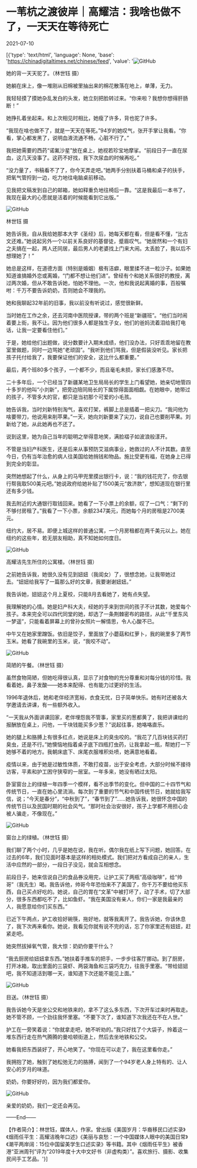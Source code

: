# 一苇杭之渡彼岸｜高耀洁：我啥也做不了，一天天在等待死亡

2021-07-10

[{'type': 'text/html', 'language': None, 'base': 'https://chinadigitaltimes.net/chinese/feed', 'value': '![GitHub](https://chinadigitaltimes.net/chinese/files/2021/07/image-1625912314028.png)

 她的背一天天驼了。（林世钰 摄） 

她躺在床上，像一堆刚从旧棉被里抽出来的棉花散落在地上，单薄，无力。

我轻轻摸了摸她杂乱发白的头发，她立刻把脸转过来。“你来啦？我想你想得肝肠断！”

她挣扎着坐起来。和上次相见时相比，她瘦了许多，背也驼了许多。

“我现在啥也做不了，就是一天天在等死。”94岁的她叹气，张开手掌让我看。“你看，掌心都发黑了，说明血液流通不畅，心脏不行了。”

我把她需要的西药“诺氟沙星”放在桌上，她视若珍宝地摩挲。“前段日子一直在尿血，这几天没事了。这药不好找，我下次尿血的时候再吃。”

“没力量了，书稿看不了了，你今天弄走吧。”她两手分别扶着马桶和桌子的扶手，把氧气管捋到一边，吃力地往电脑桌前移动。

见我把文稿发到自己的邮箱，她如释重负地往椅后一靠。“这是我最后一本书了，我现在最大的心愿就是活着的时候能看到它出版。”

![GitHub](https://chinadigitaltimes.net/chinese/files/2021/07/post-668083-60e975688ed37.)

 林世钰 摄 

她告诉我，自从我给她那本大字《圣经》后，她每天都在看，但是看不懂，“比古文还难。”她说起另外一个以前关系良好的基督徒，蹙眉叹气。“她居然和一个有妇之夫搞在一起，两人还同居，最后男人的老婆找上门来大闹。太丢脸了，我以后不想理她了！”

她总是这样，在道德方面（特别是婚姻）极有洁癖，眼里揉不进一粒沙子。如果她知道谁搞婚外恋或离婚，“门都不想让他们进”。曾经有个和她关系很好的教授，离过两次婚，但从不敢告诉她，怕她不理他。一次，他和我说起离婚的事，百般嘱咐：千万不要告诉奶奶，否则她会不理我的。

她和我聊起32年前的旧事，我以前没有听说过，感觉很新鲜。

当时她在工作之余，还去河南中医院授课，带的两个班是“新疆班”。“他们当时闹着要上街，我不让。因为他们很多人都是独生子女，他们的爸妈流着泪给我打电话，让我一定要看住他们。”

于是，她给他们出题做，说分数要计入期末成绩，他们没办法，只好乖乖地留在教室里做题，同时一边骂她“老顽固”。“我听到他们骂我，但是假装没听见。家长把孩子托付给我了，我要保证他们的安全，这比什么都重要。”

最后，两个班80多个孩子，一个都不少，而且毫毛未损，家长们感激不尽。

二十多年后，一个已经当了新疆某地卫生局局长的学生上门看望她，她亲切地管四十多岁的他叫“小刘新”，把旁边陪同局长的下属惊得面面相觑。在她眼中，她带过的孩子，不管多大的官，都只是当初那个可爱的小毛孩。

她告诉我，当时刘新特别淘气，喜欢打架，裤脚上总是插着一把尖刀。“我问他为啥要带刀，他说用来削苹果。”一天，她向刘新要来了尖刀，说自己也要削苹果。刘新给了她，从此她再也不还了。

说到这里，她为自己当年的聪明之举得意地笑，满脸褶子如波浪般漾开。

不管是当妇产科医生，还是后来从事预防艾滋病事业，她救过的人不计其数。直至今日，仍有当年治愈的病人往美国给她捎钱和物品。施比受更有福，在她身上已得到完全的彰显。

突然她想起了什么，从身上的马甲兜里摸出银行卡，说：“我的钱花完了，你去银行帮我取500美元吧。”她说政府给她补贴了1500美元“救济款”，想知道现在银行里还有多少钱。

我去附近的大通银行取钱回来。她看了一下小票上的余额，叹了一口气：“剩下的不够付房租了。”我看了一下小票，余额2347美元，而她每个月的房租是2700美元。

纽约大，居不易。即便上城这样的普通公寓，一个月房租都在两千美元以上。她在纽约的这些年，若无朋友相助，真不知她如何度日。

![GitHub](https://chinadigitaltimes.net/chinese/files/2021/07/post-668083-60e97568cc0c2.)

 高耀洁先生所住的公寓楼。（林世钰 摄） 

之前她告诉我，她很久没有见到妞妞（我闺女）了，很想念她，让我带她过去。“妞妞给我写了一篇那么好的文章，我要谢谢妞妞。”

我告诉她，妞妞这个月上夏校，只能8月去看她了，她有点失望。

我理解她的心情。她是妇产科大夫，经她的手来到世间的孩子不计其数，她爱每个孩子。本来完全可以四代同堂的她，却选了一条荆棘密布的路径，从此“千里东风一梦遥”，只能看着屏幕上的曾孙女照片一解情思，令人心酸不已。

中午又在她家里蹭饭。依旧是饺子，里面放了小蘑菇和红萝卜，我的碗里多了两节玉米。她看了我碗里的玉米，说，“我咬不动”。

![GitHub](https://chinadigitaltimes.net/chinese/files/2021/07/post-668083-60e975690c555.)

简陋的午餐。（林世钰 摄）  

虽然食物简陋，但她吃得很认真，显示了对食物的充分尊重和对每分钱的珍惜。我看着她，鼻子发酸——她本来配得、也有能力过更好的生活。

1996年退休后，她和老伴经济宽裕，衣食无忧，日子简单快乐。她有时还被各大学邀请去讲课，有一些额外收入。

“一天我从外面讲课回家，老伴埋怨我不管事，家里买的葱都黄了，我把讲课给的报酬放在桌上，问他，一千块钱能买多少葱？”说起往事，她咯咯直乐。

她的腿上和胳膊上有很多红点，她说是床上的臭虫咬的。“我花了几百块钱买药打臭虫，还是不行。”她懊恼地指着桌子底下四瓶打虫药，让我拿起一瓶，帮她打一下她够不着的地方。我朝床底下、床尾衣服堆积处喷，她满意地看着。

疫情以来，由于她是过敏性体质，不敢打疫苗，出于安全考虑，大部分时候不接待访客，平素和护工困守狭窄的一居室。一年多来，她没有晒过太阳。

卧室窗台上的绿植一年四季一个模样，看不出季节的变化。但中国的二十四节气和传统节日，一直在她心里流淌。每次到了重要的节气和中国传统节日，她就给我写信，说；“今天是春分”，“中秋到了”，“春节到了”……她告诉我，她很怀念中国的传统节日以及民国时期的社会风气。“那时社会治安很好，孩子上学都不用担心会被人骗走，不像现在。”

![GitHub](https://chinadigitaltimes.net/chinese/files/2021/07/post-668083-60e9756942db5.)

 窗台上的绿植。（林世钰 摄） 

我们聊了两个小时，几乎是她在说，我在听。偶尔我在纸上写下问题，她回答。在过去的6年，我们见面时基本是这样的相处模式。我们把对方看成自己的亲人，生活中应然的一部分，一段日子没见，就会互相想念。

前段日子，她来信说自己的食品券没用完，让护工买了两瓶“高级咖啡”，给“帅哥”（我先生）喝。我告诉他，帅哥今年恐怕来不了美国了，你千万不要给他买东西，自己买点好吃的。她说，自己的胃在“文革”中被打坏了，动了手术，切了大部分，很多东西都吃不了，比如鱼虾。“我在美国没有亲人，你们一家是我最亲的人，我愿意给你们买东西。”

已近下午两点，护工收拾好碗筷，拖好地，就等我离开了。我告诉她，你该休息了，我下次再来看你。她说，我看见你就有说不完的话，忘了你家里还有妞妞，赶紧走吧。

她突然拔掉氧气管，我大惊：奶奶你要干什么？

“我去厨房给妞妞拿东西。”她扶着手推车的把手，一步步往客厅挪动。到了厨房，打开冰箱，取出里面的三袋虾、两袋海鱼和三袋巧克力，往我手里塞。“带给妞妞吧，我不知道活到哪一天，谁知道下次还能不能见上面。”

![GitHub](https://chinadigitaltimes.net/chinese/files/2021/07/post-668083-60e975697d6f7.)

 目送。（林世钰 摄）

我告诉她今天是坐公交和地铁来的，拿不了这么多东西，下次开车过来时再取走。她不管不顾，一个劲往我怀里塞。“不要下次了，谁知道下次我还在不在人世。”

护工在一旁笑着说：“你就拿走吧，她不听劝的。”我只好找了个大袋子，拎着这一堆东西行走在热气腾腾的曼哈顿街道上，然后去坐地铁和公交。

她看我把东西装好了，开心地笑了。“你现在可以走了，我在这里看你走。”

我拥抱了她，触到了她松弛无力的胳膊，闻到了一个94岁老人身上特有的、让人安心的岁月的味道。

奶奶，你要好好的，因为我们都爱你。

![GitHub](https://chinadigitaltimes.net/chinese/files/2021/07/post-668083-60e97569b93bb.)

亲爱的奶奶，我们一定还会再见。

——End——

【作者简介】：林世钰，媒体人，作家。曾出版《美国岁月：华裔移民口述实录》《烟雨任平生：高耀洁晚年口述》《美丽与哀愁：一个中国媒体人眼中的美国日常》《潮平两岸阔：15位中国留美学生口述实录》等书籍。其中《烟雨任平生》被香港“亚洲周刊”评为“2019年度十大中文好书（非虚构类）”。喜欢旅行、摄影、收集民间手工艺品。'}]